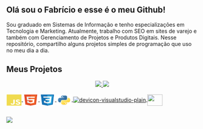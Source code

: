 ## Olá sou o Fabrício e esse é o meu Github!

Sou graduado em Sistemas de Informação e tenho especializações em Tecnologia e Marketing. Atualmente, trabalho com SEO em sites de varejo e também com Gerenciamento de Projetos e Produtos Digitais. Nesse repositório, compartilho alguns projetos simples de programação que uso no meu dia a dia.

## Meus Projetos
<div align="center">
  <a href="https://github.com/fabricio-hunt">
  <img height="180em" src="https://github-readme-stats.vercel.app/api?username=fabricio-hunt&show_icons=false&theme=dracula&include_all_commits=true&count_private=true"/>
  <img height="180em" src="https://github-readme-stats.vercel.app/api/top-langs/?username=fabricio-hunt&layout=compact&langs_count=7&theme=dracula"/>
</div>
<div style="display: inline_block"><br>
  <img align="center" alt="Rafa-Js" height="30" width="40" src="https://raw.githubusercontent.com/devicons/devicon/master/icons/javascript/javascript-plain.svg">
  <img align="center" alt="Rafa-HTML" height="30" width="40" src="https://raw.githubusercontent.com/devicons/devicon/master/icons/html5/html5-original.svg">
  <img align="center" alt="Rafa-CSS" height="30" width="40" src="https://raw.githubusercontent.com/devicons/devicon/master/icons/css3/css3-original.svg">
  <img align="center" alt="Rafa-Python" height="30" width="40" src="https://raw.githubusercontent.com/devicons/devicon/master/icons/python/python-original.svg">
  <img align="center" alt="devicon-visualstudio-plain" height="30" width="40" src="https://cdn.jsdelivr.net/gh/devicons/devicon/icons/visualstudio/visualstudio-plain.svg">
  <img align="center" height="30" width="40"  src="https://img.icons8.com/external-xnimrodx-lineal-color-xnimrodx/64/000000/external-seo-seo-xnimrodx-lineal-color-xnimrodx.png"/>
 


  
</div>
  
  ##
 
<div> 
  <a href="https://www.linkedin.com/in/fabricio-barauna93/" target="_blank"><img src="https://img.shields.io/badge/-LinkedIn-%230077B5?style=for-the-    badge&logo=linkedin&logoColor=white" target="_blank"></a> 
  
</div>

